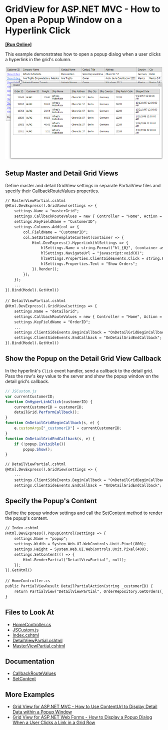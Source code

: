 # GridView for ASP.NET MVC - How to Open a Popup Window on a Hyperlink Click

<!-- run online -->
**[[Run Online]](https://codecentral.devexpress.com/e20052/)**
<!-- run online end -->

This example demonstrates how to open a popup dialog when a user clicks a hyperlink in the grid's column.

![GridView for MVC - PopupHyperlink](images/PopupHyperlink.png)

## Setup Master and Detail Grid Views

Define master and detail GridView settings in separate PartialView files and specify their [CallbackRouteValues](https://docs.devexpress.com/AspNetMvc/DevExpress.Web.Mvc.AutoCompleteBoxBaseSettings.CallbackRouteValues) properties.

```xml
// MasterViewPartial.cshtml
@Html.DevExpress().GridView(settings => {
    settings.Name = "masterGrid";
    settings.CallbackRouteValues = new { Controller = "Home", Action = "MasterAction" };
    settings.KeyFieldName = "CustomerID";
    settings.Columns.Add(col => {
        col.FieldName = "CustomerID";
        col.SetDataItemTemplateContent(container => {
            Html.DevExpress().HyperLink(hlSettings => {
                hlSettings.Name = string.Format("hl_{0}", (container as GridViewDataItemTemplateContainer).VisibleIndex);
                hlSettings.NavigateUrl = "javascript:void(0)";
                hlSettings.Properties.ClientSideEvents.Click = string.Format("function(s, e) {{ OnHyperLinkClick('{0}'); }}", (container as GridViewDataItemTemplateContainer).KeyValue.ToString());
                hlSettings.Properties.Text = "Show Orders";
            }).Render();
        });
    });
    ...
}).Bind(Model).GetHtml()

// DetailViewPartial.cshtml
@Html.DevExpress().GridView(settings => {
    settings.Name = "detailGrid";
    settings.CallbackRouteValues = new { Controller = "Home", Action = "DetailPartialAction" };
    settings.KeyFieldName = "OrderID";
    ...
    settings.ClientSideEvents.BeginCallback = "OnDetailGridBeginCallback";
    settings.ClientSideEvents.EndCallback = "OnDetailGridEndCallback";
}).Bind(Model).GetHtml()
```

## Show the Popup on the Detail Grid View Callback

In the hyperlink's `Click` event handler, send a callback to the detail grid. Pass the row's key value to the server and show the popup window on the detail grid's callback.

```js
// JSCustom.js
var currentCustomerID;
function OnHyperLinkClick(customerID) {
    currentCustomerID = customerID;
    detailGrid.PerformCallback();
}
function OnDetailGridBeginCallback(s, e) {
    e.customArgs["_customerID"] = currentCustomerID;
}
function OnDetailGridEndCallback(s, e) {
    if (!popup.IsVisible()) 
        popup.Show();
}
```

```xml
// DetailViewPartial.cshtml
@Html.DevExpress().GridView(settings => {
    ...
    settings.ClientSideEvents.BeginCallback = "OnDetailGridBeginCallback";
    settings.ClientSideEvents.EndCallback = "OnDetailGridEndCallback";
```

## Specify the Popup's Content

Define the popup window settings and call the [SetContent](https://docs.devexpress.com/AspNetMvc/DevExpress.Web.Mvc.MVCxPopupWindow.SetContent.overloads) method to render the popup's content.

```xml
// Index.cshtml
@Html.DevExpress().PopupControl(settings => {
    settings.Name = "popup";
    settings.Width = System.Web.UI.WebControls.Unit.Pixel(800);
    settings.Height = System.Web.UI.WebControls.Unit.Pixel(400);
    settings.SetContent(() => {
        Html.RenderPartial("DetailViewPartial", null);
    });
}).GetHtml()

// HomeController.cs
public PartialViewResult DetailPartialAction(string _customerID) {
    return PartialView("DetailViewPartial", OrderRepository.GetOrders(_customerID));
}
```

## Files to Look At

* [HomeController.cs](./CS/DisplayDetailInPopupWindow/Controllers/HomeController.cs)
* [JSCustom.js](./CS/DisplayDetailInPopupWindow/Scripts/JSCustom.js)
* [Index.cshtml](./CS/DisplayDetailInPopupWindow/Views/Home/Index.cshtml)
* [DetailViewPartial.cshtml](./CS/DisplayDetailInPopupWindow/Views/Shared/DetailViewPartial.cshtml)
* [MasterViewPartial.cshtml](./CS/DisplayDetailInPopupWindow/Views/Shared/MasterViewPartial.cshtml)

## Documentation

- [CallbackRouteValues](https://docs.devexpress.com/AspNetMvc/DevExpress.Web.Mvc.AutoCompleteBoxBaseSettings.CallbackRouteValues)
- [SetContent](https://docs.devexpress.com/AspNetMvc/DevExpress.Web.Mvc.MVCxPopupWindow.SetContent.overloads)

## More Examples

- [Grid View for ASP.NET MVC - How to Use ContentUrl to Display Detail Data within a Popup Window](https://github.com/DevExpress-Examples/how-to-display-detail-data-within-a-popup-window-using-contenturl-mvc-e20051)
- [Grid View for ASP.NET Web Forms - How to Display a Popup Dialog When a User Clicks a Link in a Grid Row](https://github.com/DevExpress-Examples/aspxgridview-display-popup-when-user-clicks-cell-link)
